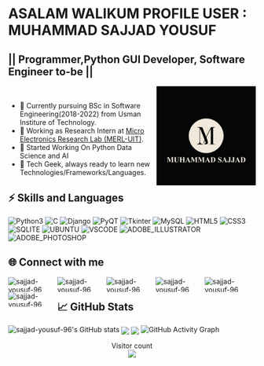 # ASALAM WALIKUM PROFILE USER : MUHAMMAD SAJJAD YOUSUF

## || Programmer,Python GUI Developer, Software Engineer to-be ||

<div>

<img width="40%" src="sajad-01.jpg" align="right" />



<br />
<ul>
<li>👷 Currently pursuing BSc in Software Engineering(2018-2022) from Usman Institure of Technology. </li>
<li>💼 Working as Research Intern at <a href="https://github.com/merledu"> Micro Electronics Research Lab (MERL-UIT)</a>. </li>
<li>🔭 Started Working On Python Data Science and AI</li>
<li>🌱 Tech Geek, always ready to learn new Technologies/Frameworks/Languages.</li>
</ul>

</div>

## ⚡ Skills and Languages
![Python3](https://img.shields.io/badge/Python-3776AB?style=flat-square&logo=python&logoColor=white)
![C](https://img.shields.io/badge/C-276DC2?style=flat-square&logo=C&logoColor=white)
![Django](https://img.shields.io/badge/Django-092e20?style=flat-square&logo=Django&logoColor=white)
![PyQT](https://img.shields.io/badge/PyQt-0d544f?style=flat-square&logo=Qt&logoColor=white)
![Tkinter](https://img.shields.io/badge/Tkinter-3859a3?style=flat-square&logo=Tkinter&logoColor=white)
![MySQL](https://img.shields.io/badge/MySQL-4479A1?style=flat-square&logo=MySQL&logoColor=white)
![HTML5](https://img.shields.io/badge/HTML5-e34c26?style=flat-square&logo=Html5&logoColor=white)
![CSS3](https://img.shields.io/badge/CSS3-264de4?style=flat-square&logo=Css3&logoColor=white)
![SQLITE](https://img.shields.io/badge/SQLite-07405E?style=flat-square&logo=sqlite&logoColor=white)
![UBUNTU](https://img.shields.io/badge/Ubuntu-E95420?style=flat-square&logo=ubuntu&logoColor=white)
![VSCODE](https://img.shields.io/badge/Visual_Studio_Code-0078D4?style=flat-square&logo=visual%20studio%20code&logoColor=white)
![ADOBE_ILLUSTRATOR](https://img.shields.io/badge/Adobe%20Illustrator-FF9A00?style=flat-square&logo=adobe%20illustrator&logoColor=white)
![ADOBE_PHOTOSHOP](https://img.shields.io/badge/Adobe%20Photoshop-31A8FF?style=flat-square&logo=Adobe%20Photoshop&logoColor=black)

## 🌐 Connect with me
[<img align="left" alt="sajjad-yousuf-96 Twitter" height="30px" width="100px" src="https://img.shields.io/badge/Twitter-1DA1F2?style=for-the-badge&logo=Twitter&logoColor=white" />][twitter]
[<img align="left" alt="sajjad-yousuf-96 LinkedIn" height="30px" width="100px" src="https://img.shields.io/badge/Linkedin-0A66C2?style=for-the-badge&logo=Linkedin&logoColor=white" />][linkedin]
[<img align="left" alt="sajjad-yousuf-96 Instagram" height="30px" width="100px" src="https://img.shields.io/badge/Instagram-E4405F?style=for-the-badge&logo=instagram&logoColor=white" />][instagram]
[<img align="left" alt="sajjad-yousuf-96 Facebook" height="30px" width="100px" src="https://img.shields.io/badge/Facebook-3b5998?style=for-the-badge&logo=facebook&logoColor=white" />][facebook]
[<img align="left" alt="sajjad-yousuf-96 Facebook" height="30px" width="100px" src="https://img.shields.io/badge/HackerRank-2EC866?style=for-the-badge&logo=HackerRank&logoColor=black" />][hackerrank]
[<img align="left" alt="sajjad-yousuf-96 Facebook" height="30px" width="100px" src="https://img.shields.io/badge/Gmail-EA4335?style=for-the-badge&logo=Gmail&logoColor=white" />][gmail]
<br />


## &#x1f4c8; GitHub Stats
![sajjad-yousuf-96's GitHub stats](https://github-readme-stats.vercel.app/api?username=sajjad-yousuf-96&show_icons=true&theme=gotham)
<img align="center" src="https://github-readme-stats.vercel.app/api/top-langs?username=sajjad-yousuf-96&show_icons=true&locale=en&layout=compact&theme=radical" width=60% />
<img align="center" src="https://github-readme-streak-stats.herokuapp.com/?user=sajjad-yousuf-96&theme=radical"  width=60% />
![GitHub Activity Graph](https://activity-graph.herokuapp.com/graph?username=sajjad-yousuf-96&bg_color=000000&color=4fff67&line=4fff67&point=ffffff&area=true&hide_border=true)  


[twitter]: https://twitter.com/sajjadyousuf96
[instagram]: https://instagram.com/sajjad.yousuf.96/
[linkedin]: https://www.linkedin.com/in/muhammad-sajjad-yousuf-2925a1178/
[facebook]: https://www.facebook.com/sajjad.yousuf.96
[hackerrank]: https://www.hackerrank.com/sajjad_yousuf_96
[gmail]: mailto:sajjad.yousuf.96@gmail.com


<p align="center"> 
  Visitor count<br>
  <img src="https://profile-counter.glitch.me/sajjad-yousuf-96/count.svg" />
</p>
